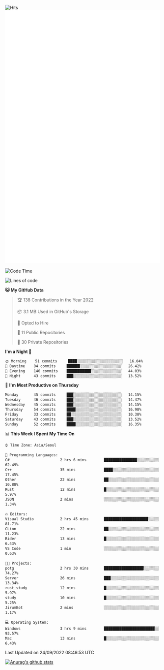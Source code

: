 ![Hits](https://hits.seeyoufarm.com/api/count/incr/badge.svg?url=https%3A%2F%2Fgithub.com%2Fkokose1234&count_bg=%2379C83D&title_bg=%23555555&icon=apple.svg&icon_color=%23E7E7E7&title=hits&edge_flat=false)
<br/>
![Metrics](https://github.com/kokose1234/kokose1234/blob/main/github-metrics.svg)

<!--START_SECTION:waka-->
![Code Time](http://img.shields.io/badge/Code%20Time-694%20hrs%2045%20mins-blue)

![Lines of code](https://img.shields.io/badge/From%20Hello%20World%20I%27ve%20Written-901%20Thousand%20lines%20of%20code-blue)

**🐱 My GitHub Data** 

> 🏆 138 Contributions in the Year 2022
 > 
> 📦 3.1 MB Used in GitHub's Storage 
 > 
> 💼 Opted to Hire
 > 
> 📜 11 Public Repositories 
 > 
> 🔑 30 Private Repositories  
 > 
**I'm a Night 🦉** 

```text
🌞 Morning    51 commits     ████░░░░░░░░░░░░░░░░░░░░░   16.04% 
🌆 Daytime    84 commits     ██████░░░░░░░░░░░░░░░░░░░   26.42% 
🌃 Evening    140 commits    ███████████░░░░░░░░░░░░░░   44.03% 
🌙 Night      43 commits     ███░░░░░░░░░░░░░░░░░░░░░░   13.52%

```
📅 **I'm Most Productive on Thursday** 

```text
Monday       45 commits     ███░░░░░░░░░░░░░░░░░░░░░░   14.15% 
Tuesday      46 commits     ███░░░░░░░░░░░░░░░░░░░░░░   14.47% 
Wednesday    45 commits     ███░░░░░░░░░░░░░░░░░░░░░░   14.15% 
Thursday     54 commits     ████░░░░░░░░░░░░░░░░░░░░░   16.98% 
Friday       33 commits     ██░░░░░░░░░░░░░░░░░░░░░░░   10.38% 
Saturday     43 commits     ███░░░░░░░░░░░░░░░░░░░░░░   13.52% 
Sunday       52 commits     ████░░░░░░░░░░░░░░░░░░░░░   16.35%

```


📊 **This Week I Spent My Time On** 

```text
⌚︎ Time Zone: Asia/Seoul

💬 Programming Languages: 
C#                       2 hrs 6 mins        ███████████████░░░░░░░░░░   62.49% 
C++                      35 mins             ████░░░░░░░░░░░░░░░░░░░░░   17.45% 
Other                    22 mins             ██░░░░░░░░░░░░░░░░░░░░░░░   10.88% 
Rust                     12 mins             █░░░░░░░░░░░░░░░░░░░░░░░░   5.97% 
JSON                     2 mins              ░░░░░░░░░░░░░░░░░░░░░░░░░   1.34%

🔥 Editors: 
Visual Studio            2 hrs 45 mins       ████████████████████░░░░░   81.71% 
CLion                    22 mins             ██░░░░░░░░░░░░░░░░░░░░░░░   11.23% 
Rider                    13 mins             █░░░░░░░░░░░░░░░░░░░░░░░░   6.43% 
VS Code                  1 min               ░░░░░░░░░░░░░░░░░░░░░░░░░   0.63%

🐱‍💻 Projects: 
potg                     2 hrs 30 mins       ██████████████████░░░░░░░   74.27% 
Server                   26 mins             ███░░░░░░░░░░░░░░░░░░░░░░   13.34% 
rust_study               12 mins             █░░░░░░░░░░░░░░░░░░░░░░░░   5.97% 
study                    10 mins             █░░░░░░░░░░░░░░░░░░░░░░░░   5.25% 
JirumBot                 2 mins              ░░░░░░░░░░░░░░░░░░░░░░░░░   1.17%

💻 Operating System: 
Windows                  3 hrs 9 mins        ███████████████████████░░   93.57% 
Mac                      13 mins             █░░░░░░░░░░░░░░░░░░░░░░░░   6.43%

```


 Last Updated on 24/09/2022 08:49:53 UTC
<!--END_SECTION:waka-->

[![Anurag's github stats](https://github-readme-stats.vercel.app/api?username=kokose1234&theme=dracula)](https://github.com/anuraghazra/github-readme-stats)



	

